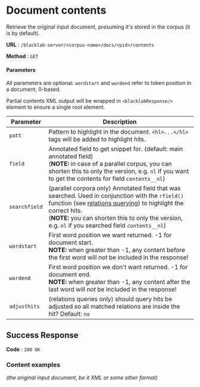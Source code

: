 # Document contents

Retrieve the original input document, presuming it's stored in the corpus (it is by default).

**URL** : `/blacklab-server/<corpus-name>/docs/<pid>/contents`

**Method** : `GET`

#### Parameters

All parameters are optional.  `wordstart` and `wordend` refer to token position in a document, 0-based.

Partial contents XML output will be wrapped in `<blacklabResponse/>` element to ensure a single root element.

| Parameter     | Description                                                                                                                                                                                                                                                                                                                       |
|---------------|-----------------------------------------------------------------------------------------------------------------------------------------------------------------------------------------------------------------------------------------------------------------------------------------------------------------------------------|
| `patt`        | Pattern to highlight in the document. `<hl>...</hl>` tags will be added to highlight hits.                                                                                                                                                                                                                                        |
| `field`       | Annotated field to get snippet for.  (default: main annotated field)<br>(**NOTE:** in case of a parallel corpus, you can shorten this to only the version, e.g. `nl` if you want to get the contents for field `contents__nl`)                                                                                                    |
| `searchfield` | (parallel corpora only) Annotated field that was searched. Used in conjunction with the `rfield()` function (see [relations querying](/guide/corpus-query-language.md#relations-querying)) to highlight the correct hits.<br>(**NOTE:** you can shorten this to only the version, e.g. `nl` if you searched field `contents__nl`) |
| `wordstart`   | First word position we want returned. -1 for document start.<br/>**NOTE:** when greater than -1, any content before the first word will _not_ be included in the response!                                                                                                                                                        |
| `wordend`     | First word position we don't want returned. -1 for document end.<br/>**NOTE:** when greater than -1, any content after the last word will _not_ be included in the response!                                                                                                                                                      |
| `adjusthits`  | (relations queries only) should query hits be adjusted so all matched relations are inside the hit? Default: `no`                                                                                                                                                                                                                 |


## Success Response

**Code** : `200 OK`

### Content examples

_(the original input document, be it XML or some other format)_

